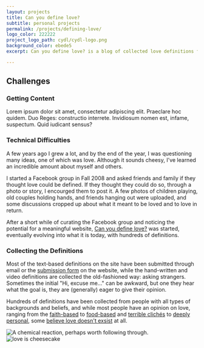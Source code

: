 ```yaml
---
layout: projects
title: Can you define love?
subtitle: personal projects
permalink: /projects/defining-love/
logo_color: 222222
project_logo_path: cydl/cydl-logo.png
background_color: ebede5
excerpt: Can you define love? is a blog of collected love definitions from all over the world. The point of the blog is not necessarily to define love, but rather, to show how much we have in common.

---
```


## Challenges

### Getting Content

Lorem ipsum dolor sit amet, consectetur adipiscing elit. Praeclare hoc quidem. Duo Reges: constructio interrete. Invidiosum nomen est, infame, suspectum. Quid iudicant sensus?

### Technical Difficulties

A few years ago I grew a lot, and by the end of the year, I was questioning many ideas, one of which was love. Although it sounds cheesy, I've learned an incredible amount about myself and others.

I started a Facebook group in Fall 2008 and asked friends and family if they thought love could be defined. If they thought they could do so, through a photo or story, I encourged them to post it. A few photos of children playing, old couples holding hands, and friends hanging out were uploaded, and some discussions cropped up about what it meant to be loved and to love in return.

After a short while of curating the Facebook group and noticing the potential for a meaningful website, <a href="http://canyoudefinelove.com">Can you define love?</a> was started, eventually evolving into what it is today, with hundreds of definitions.

### Collecting the Definitions

Most of the text-based definitions on the site have been submitted through email or the <a href="http://canyoudefinelove.com/submit">submission form</a> on the website, while the hand-written and video definitions are collected the old-fashioned way: asking strangers. Sometimes the initial "Hi, excuse me&hellip;" can be awkward, but one they hear what the goal is, they are (generally) eager to give their opinion.

Hundreds of definitions have been collected from people with all types of backgrounds and beliefs, and while most people have an opinion on love, ranging from the <a href="">faith-based</a> to <a href="">food-based</a> and <a href="">terrible clich&eacute;s</a> to <a href="http://canyoudefinelove.com/2012/08/21/i-spent-my-whole-life-wondering-what-was-wrong-with-me/">deeply personal</a>, some <a href="">believe love doesn't exsist</a> at all.

<div class="double-up">
    <img src="{{ site.url }}img/for-projects/cydl/empowering-emotion.jpg" alt="A chemical reaction, perhaps worth following through." title="A chemical reaction, perhaps worth following through.">
    <img src="{{ site.url }}img/for-projects/cydl/cheesecake.jpg" alt="love is cheesecake">
</div>